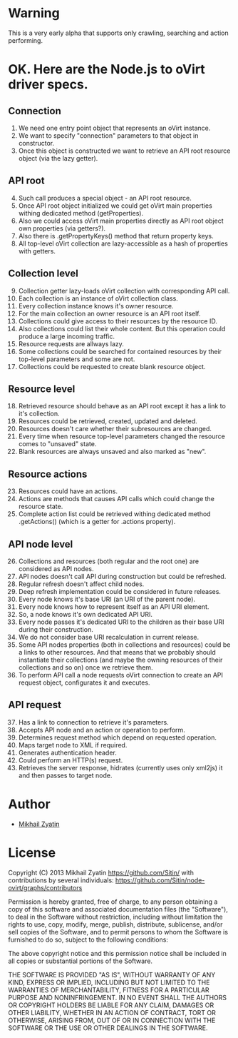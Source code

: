 Warning
=======
This is a very early alpha that supports only crawling, searching and action
performing.

OK. Here are the Node.js to oVirt driver specs.
================================================

Connection
-----------
1. We need one entry point object that represents an oVirt instance.
2. We want to specify "connection" parameters to that object in constructor.
3. Once this object is constructed we want to retrieve an API root resource
   object (via the lazy getter).

API root
---------
4. Such call produces a special object - an API root resource.
5. Once API root object initialized we could get oVirt main properties
   withing dedicated method (getProperties).
6. Also we could access oVirt main properties directly as API root object
   own properties (via getters?).
7. Also there is .getPropertyKeys() method that return property keys.
8. All top-level oVirt collection are lazy-accessible as a hash of properties
   with getters.

Collection level
-----------------
9. Collection getter lazy-loads oVirt collection with corresponding API call.
10. Each collection is an instance of oVirt collection class.
11. Every collection instance knows it's owner resource.
12. For the main collection an owner resource is an API root itself.
13. Collections could give access to their resources by the resource ID.
14. Also collections could list their whole content.
    But this operation could produce a large incoming traffic.
15. Resource requests are allways lazy.
16. Some collections could be searched for contained resources by their
    top-level parameters and some are not.
17. Collections could be requested to create blank resource object.

Resource level
---------------
18. Retrieved resource should behave as an API root except it has a link to
    it's collection.
19. Resources could be retrieved, created, updated and deleted.
20. Resources doesn't care whether their subresources are changed.
21. Every time when resource top-level parameters changed the resource
    comes to "unsaved" state.
22. Blank resources are always unsaved and also marked as "new".

Resource actions
-----------------
23. Resources could have an actions.
24. Actions are methods that causes API calls which could change the
    resource state.
25. Complete action list could be retrieved withing dedicated method
    .getActions() (which is a getter for .actions property).

API node level
---------------
26. Collections and resources (both regular and the root one) are considered
    as API nodes.
27. API nodes doesn't call API during construction but could be refreshed.
28. Regular refresh doesn't affect child nodes.
29. Deep refresh implementation could be considered in future releases.
30. Every node knows it's base URI (an URI of the parent node).
31. Every node knows how to represent itself as an API URI element.
32. So, a node knows it's own dedicated API URI.
33. Every node passes it's dedicated URI to the children as their base URI
    during their construction.
34. We do not consider base URI recalculation in current release.
35. Some API nodes properties (both in collections and resources) could be
    a links to other resources. And that means that we probably should
    instantiate their collections (and maybe the owning resources of their
    collections and so on) once we retrieve them.
36. To perform API call a node requests oVirt connection to create an API
    request object, configurates it and executes.

API request
------------
37. Has a link to connection to retrieve it's parameters.
38. Accepts API node and an action or operation to perform.
39. Determines request method which depend on requested operation.
40. Maps target node to XML if required.
41. Generates authentication header.
42. Could perform an HTTP(s) request.
43. Retrieves the server response, hidrates (currently uses only xml2js) it
    and then passes to target node.

Author
========
+ [Mikhail Zyatin](https://github.com/Sitin/)

License
========
Copyright (C) 2013 Mikhail Zyatin
https://github.com/Sitin/
with contributions by several individuals:
https://github.com/Sitin/node-ovirt/graphs/contributors

Permission is hereby granted, free of charge, to any person obtaining a copy of
this software and associated documentation files (the "Software"), to deal in
the Software without restriction, including without limitation the rights to
use, copy, modify, merge, publish, distribute, sublicense, and/or sell copies
of the Software, and to permit persons to whom the Software is furnished to do
so, subject to the following conditions:

The above copyright notice and this permission notice shall be included in all
copies or substantial portions of the Software.

THE SOFTWARE IS PROVIDED "AS IS", WITHOUT WARRANTY OF ANY KIND, EXPRESS OR
IMPLIED, INCLUDING BUT NOT LIMITED TO THE WARRANTIES OF MERCHANTABILITY,
FITNESS FOR A PARTICULAR PURPOSE AND NONINFRINGEMENT. IN NO EVENT SHALL THE
AUTHORS OR COPYRIGHT HOLDERS BE LIABLE FOR ANY CLAIM, DAMAGES OR OTHER
LIABILITY, WHETHER IN AN ACTION OF CONTRACT, TORT OR OTHERWISE, ARISING FROM,
OUT OF OR IN CONNECTION WITH THE SOFTWARE OR THE USE OR OTHER DEALINGS IN THE
SOFTWARE.
